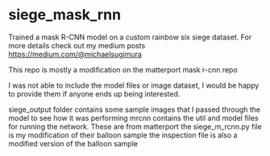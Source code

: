 # siege_mask_rnn

Trained a mask R-CNN model on a custom rainbow six siege dataset. For more details check out my medium posts https://medium.com/@michaelsugimura

This repo is mostly a modification on the matterport mask r-cnn repo 

I was not able to include the model files or image dataset, I would be happy to provide them if anyone ends up being interested. 

siege_output folder contains some sample images that I passed through the model to see how it was performing
mrcnn contains the util and model files for running the network. These are from matterport
the siege_m_rcnn.py file is my modification of their balloon sample
the inspection file is also a modified version of the balloon sample




